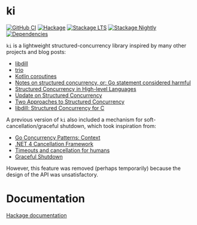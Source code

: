 # ki

[![GitHub CI](https://github.com/awkward-squad/ki/workflows/CI/badge.svg)](https://github.com/awkward-squad/ki/actions)
[![Hackage](https://img.shields.io/hackage/v/ki.svg?label=ki&logo=haskell)](https://hackage.haskell.org/package/ki)
[![Stackage LTS](https://stackage.org/package/ki/badge/lts)](https://www.stackage.org/lts/package/ki)
[![Stackage Nightly](https://stackage.org/package/ki/badge/nightly)](https://www.stackage.org/nightly/package/ki)
[![Dependencies](https://img.shields.io/hackage-deps/v/ki)](https://packdeps.haskellers.com/reverse/ki)


`ki` is a lightweight structured-concurrency library inspired by many other projects and blog posts:

* [libdill](http://libdill.org/)
* [trio](https://github.com/python-trio/trio)
* [Kotlin coroutines](https://kotlinlang.org/docs/reference/coroutines-overview.html)
* [Notes on structured concurrency, or: Go statement considered harmful](https://vorpus.org/blog/notes-on-structured-concurrency-or-go-statement-considered-harmful)
* [Structured Concurrency in High-level Languages](https://250bpm.com/blog:124)
* [Update on Structured Concurrency](https://250bpm.com/blog:137)
* [Two Approaches to Structured Concurrency](https://250bpm.com/blog:139)
* [libdill: Structured Concurrency for C](https://libdill.org/structured-concurrency.html)

A previous version of `ki` also included a mechanism for soft-cancellation/graceful shutdown, which took inspiration
from:

* [Go Concurrency Patterns: Context](https://blog.golang.org/context)
* [.NET 4 Cancellation Framework](https://devblogs.microsoft.com/pfxteam/net-4-cancellation-framework)
* [Timeouts and cancellation for humans](https://vorpus.org/blog/timeouts-and-cancellation-for-humans)
* [Graceful Shutdown](https://250bpm.com/blog:146)

However, this feature was removed (perhaps temporarily) because the design of the API was unsatisfactory.

# Documentation

[Hackage documentation](https://hackage.haskell.org/package/ki/docs/Ki.html)
